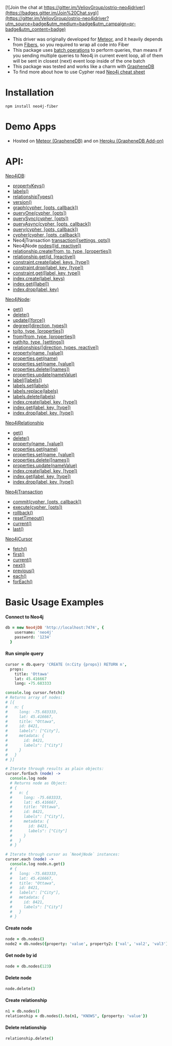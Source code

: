 [![Join the chat at https://gitter.im/VeliovGroup/ostrio-neo4jdriver](https://badges.gitter.im/Join%20Chat.svg)](https://gitter.im/VeliovGroup/ostrio-neo4jdriver?utm_source=badge&utm_medium=badge&utm_campaign=pr-badge&utm_content=badge)

 - This driver was originally developed for [Meteor](https://www.meteor.com/), and it heavily depends from [Fibers](https://www.npmjs.com/package/fibers), so you required to wrap all code into Fiber
 - This package uses [batch operations](http://neo4j.com/docs/2.2.5/rest-api-batch-ops.html) to perform queries, than means if you sending multiple queries to Neo4j in current event loop, all of them will be sent in closest (next) event loop inside of the one batch
 - This package was tested and works like a charm with [GrapheneDB](http://www.graphenedb.com)
 - To find more about how to use Cypher read [Neo4j cheat sheet](http://neo4j.com/docs/2.2.5/cypher-refcard)

Installation
=======
```shell
npm install neo4j-fiber
```

Demo Apps
=======
 - Hosted on [Meteor (GrapheneDB)](http://neo4j-graph.meteor.com) and on [Heroku (GrapheneDB Add-on)](http://neo4j-graph.herokuapp.com)

API:
=======
[Neo4jDB]():
 - [propertyKeys()]()
 - [labels()]()
 - [relationshipTypes()]()
 - [version()]()
 - [graph(cypher, [opts, callback])]()
 - [queryOne(cypher, [opts])]()
 - [querySync(cypher, [opts])]()
 - [queryAsync(cypher, [opts, callback])]()
 - [query(cypher, [opts, callback])]()
 - [cypher(cypher, [opts, callback])]()
 - Neo4jTransaction [transaction([settings, opts])]()
 - Neo4jNode [nodes([id, reactive])]()
 - [relationship.create(from, to, type, [properties])]()
 - [relationship.get(id, [reactive])]()
 - [constraint.create(label, keys, [type])]()
 - [constraint.drop(label, key, [type])]()
 - [constraint.get([label, key, type])]()
 - [index.create(label, keys)]()
 - [index.get([label])]()
 - [index.drop(label, key)]()

[Neo4jNode]():
 - [get()]()
 - [delete()]()
 - [update([force])]()
 - [degree([direction, types])]()
 - [to(to, type, [properties])]()
 - [from(from, type, [properties])]()
 - [path(to, type, [settings])]()
 - [relationships([direction, types, reactive])]()
 - [property(name, [value])]()
 - [properties.get(name)]()
 - [properties.set(name, [value])]()
 - [properties.delete([names])]()
 - [properties.update(nameValue)]()
 - [label([labels])]()
 - [labels.set(labels)]()
 - [labels.replace(labels)]()
 - [labels.delete(labels)]()
 - [index.create(label, key, [type])]()
 - [index.get(label, key, [type])]()
 - [index.drop(label, key, [type])]()

[Neo4jRelationship]()
 - [get()]()
 - [delete()]()
 - [property(name, [value])]()
 - [properties.get(name)]()
 - [properties.set(name, [value])]()
 - [properties.delete([names])]()
 - [properties.update(nameValue)]()
 - [index.create(label, key, [type])]()
 - [index.get(label, key, [type])]()
 - [index.drop(label, key, [type])]()

[Neo4jTransaction]()
 - [commit(cypher, [opts, callback])]()
 - [execute(cypher, [opts])]()
 - [rollback()]()
 - [resetTimeout()]()
 - [current()]()
 - [last()]()

[Neo4jCursor]()
 - [fetch()]()
 - [first()]()
 - [current()]()
 - [next()]()
 - [previous()]()
 - [each()]()
 - [forEach()]()


Basic Usage Examples
=======

#### Connect to Neo4j
```coffeescript
db = new Neo4jDB 'http://localhost:7474', {
    username: 'neo4j'
    password: '1234'
  }
```

#### Run simple query
```coffeescript
cursor = db.query 'CREATE (n:City {props}) RETURN n', 
  props: 
    title: 'Ottawa'
    lat: 45.416667
    long: -75.683333

console.log cursor.fetch()
# Returns array of nodes:
# [{
#   n: {
#     long: -75.683333,
#     lat: 45.416667,
#     title: "Ottawa",
#     id: 8421,
#     labels": ["City"],
#     metadata: {
#       id: 8421,
#       labels": ["City"]
#     }
#   }
# }]

# Iterate through results as plain objects:
cursor.forEach (node) ->
  console.log node
  # Returns node as Object:
  # {
  #   n: {
  #     long: -75.683333,
  #     lat: 45.416667,
  #     title: "Ottawa",
  #     id: 8421,
  #     labels": ["City"],
  #     metadata: {
  #       id: 8421,
  #       labels": ["City"]
  #     }
  #   }
  # }

# Iterate through cursor as `Neo4jNode` instances:
cursor.each (node) ->
  console.log node.n.get()
  # {
  #   long: -75.683333,
  #   lat: 45.416667,
  #   title: "Ottawa",
  #   id: 8421,
  #   labels": ["City"],
  #   metadata: {
  #     id: 8421,
  #     labels": ["City"]
  #   }
  # }
```

#### Create node
```coffeescript
node = db.nodes()
node2 = db.nodes({property: 'value', property2: ['val', 'val2', 'val3']})
```

#### Get node by id
```coffeescript
node = db.nodes(123)
```

#### Delete node
```coffeescript
node.delete()
```

#### Create relationship
```coffeescript
n1 = db.nodes()
relationship = db.nodes().to(n1, "KNOWS", {property: 'value'})
```

#### Delete relationship
```coffeescript
relationship.delete()
```
